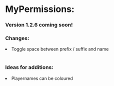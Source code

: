 <h1>MyPermissions:</h1>
<article>
<h3>Version 1.2.6 coming soon!</h3>
<h3>Changes:</h3>
<li>Toggle space between prefix / suffix and name</li>
<br>
<h3>Ideas for additions:</h3>
<li>Playernames can be coloured</li>
</article>
